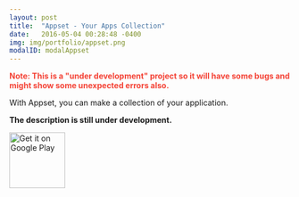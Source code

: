 ```yaml
---
layout: post
title:  "Appset - Your Apps Collection"
date:   2016-05-04 00:28:48 -0400
img: img/portfolio/appset.png
modalID: modalAppset
---
```

<font color="#F44336"><b>Note: This is a "under development" project so it will have some bugs and might show some unexpected errors also.</b></font>

With Appset, you can make a collection of your application.

<b>The description is still under development.</b>

<div class="col-lg-12 text-center" style="margin-top: 10px">
  <div class="fb-like" data-href="https://play.google.com/store/apps/details?id=com.shahrukhamd.appset" data-layout="button_count" data-action="like" data-show-faces="false" data-share="false"></div>
</div>

<div class="col-lg-12 text-center" style="margin: 10px">
  <div class="g-plusone" data-href="https://play.google.com/store/apps/details?id=com.shahrukhamd.appset"></div>
</div>

<div class="row">
  <div class="col-lg-12 text-center">
    <a href='https://play.google.com/store/apps/details?id=com.shahrukhamd.appset&utm_source=global_co&utm_medium=prtnr&utm_content=Mar2515&utm_campaign=PartBadge&pcampaignid=MKT-Other-global-all-co-prtnr-py-PartBadge-Mar2515-1' target='_blank'><img alt='Get it on Google Play' src='https://play.google.com/intl/en_us/badges/images/generic/en_badge_web_generic.png' height='100' /></a>
  </div>
</div>
